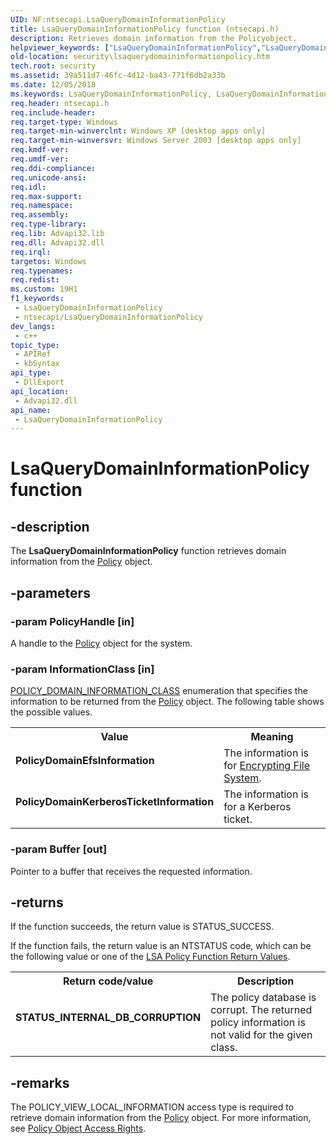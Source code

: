 ```yaml
---
UID: NF:ntsecapi.LsaQueryDomainInformationPolicy
title: LsaQueryDomainInformationPolicy function (ntsecapi.h)
description: Retrieves domain information from the Policyobject.
helpviewer_keywords: ["LsaQueryDomainInformationPolicy","LsaQueryDomainInformationPolicy function [Security]","PolicyDomainEfsInformation","PolicyDomainKerberosTicketInformation","ntsecapi/LsaQueryDomainInformationPolicy","security.lsaquerydomaininformationpolicy","security.lsaquerydomaininformationpolicy_"]
old-location: security\lsaquerydomaininformationpolicy.htm
tech.root: security
ms.assetid: 39a511d7-46fc-4d12-ba43-771f6db2a33b
ms.date: 12/05/2018
ms.keywords: LsaQueryDomainInformationPolicy, LsaQueryDomainInformationPolicy function [Security], PolicyDomainEfsInformation, PolicyDomainKerberosTicketInformation, ntsecapi/LsaQueryDomainInformationPolicy, security.lsaquerydomaininformationpolicy, security.lsaquerydomaininformationpolicy_
req.header: ntsecapi.h
req.include-header: 
req.target-type: Windows
req.target-min-winverclnt: Windows XP [desktop apps only]
req.target-min-winversvr: Windows Server 2003 [desktop apps only]
req.kmdf-ver: 
req.umdf-ver: 
req.ddi-compliance: 
req.unicode-ansi: 
req.idl: 
req.max-support: 
req.namespace: 
req.assembly: 
req.type-library: 
req.lib: Advapi32.lib
req.dll: Advapi32.dll
req.irql: 
targetos: Windows
req.typenames: 
req.redist: 
ms.custom: 19H1
f1_keywords:
 - LsaQueryDomainInformationPolicy
 - ntsecapi/LsaQueryDomainInformationPolicy
dev_langs:
 - c++
topic_type:
 - APIRef
 - kbSyntax
api_type:
 - DllExport
api_location:
 - Advapi32.dll
api_name:
 - LsaQueryDomainInformationPolicy
---
```


# LsaQueryDomainInformationPolicy function


## -description

The <b>LsaQueryDomainInformationPolicy</b> function retrieves domain information from the  <a href="/windows/desktop/SecMgmt/policy-object">Policy</a> object.

## -parameters

### -param PolicyHandle [in]

A handle to the <a href="/windows/desktop/SecMgmt/policy-object">Policy</a> object for the system.

### -param InformationClass [in]

<a href="/windows/desktop/api/ntsecapi/ne-ntsecapi-policy_domain_information_class">POLICY_DOMAIN_INFORMATION_CLASS</a> enumeration that specifies the information to be returned from the  <a href="/windows/desktop/SecMgmt/policy-object">Policy</a> object. The following table shows the possible values.

<table>
<tr>
<th>Value</th>
<th>Meaning</th>
</tr>
<tr>
<td width="40%"><a id="PolicyDomainEfsInformation"></a><a id="policydomainefsinformation"></a><a id="POLICYDOMAINEFSINFORMATION"></a><dl>
<dt><b>PolicyDomainEfsInformation</b></dt>
</dl>
</td>
<td width="60%">
The information is for <a href="/windows/desktop/SecGloss/e-gly">Encrypting File System</a>.

</td>
</tr>
<tr>
<td width="40%"><a id="PolicyDomainKerberosTicketInformation"></a><a id="policydomainkerberosticketinformation"></a><a id="POLICYDOMAINKERBEROSTICKETINFORMATION"></a><dl>
<dt><b>PolicyDomainKerberosTicketInformation</b></dt>
</dl>
</td>
<td width="60%">
The information is for a Kerberos ticket.

</td>
</tr>
</table>

### -param Buffer [out]

Pointer to a buffer that receives the requested information.

## -returns

If the function succeeds, the return value is STATUS_SUCCESS.

If the function fails, the return value is an NTSTATUS code, which can be the following value or one of the <a href="/windows/desktop/SecMgmt/management-return-values">LSA Policy Function Return Values</a>.

<table>
<tr>
<th>Return code/value</th>
<th>Description</th>
</tr>
<tr>
<td width="40%">
<dl>
<dt><b>STATUS_INTERNAL_DB_CORRUPTION</b></dt>
<dt></dt>
</dl>
</td>
<td width="60%">
The policy database is 
            corrupt.  The returned policy information is  not valid for
            the given class.

</td>
</tr>
</table>

## -remarks

The POLICY_VIEW_LOCAL_INFORMATION access type is required to retrieve domain information from the  <a href="/windows/desktop/SecMgmt/policy-object">Policy</a> object. For more information, see <a href="/windows/desktop/SecMgmt/policy-object-access-rights">Policy Object Access Rights</a>.